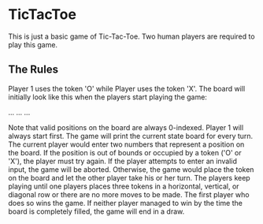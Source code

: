 # TicTacToe

This is just a basic game of Tic-Tac-Toe. Two human players are required to play this game. 

## The Rules

Player 1 uses the token 'O' while Player uses the token 'X'. The board will initially look like this when the players start playing the game:

...
...
...

Note that valid positions on the board are always 0-indexed. Player 1 will always start first. The game will print the current state board for every turn. The current player would enter two numbers that represent a position on the board. If the position is out of bounds or occupied by a token ('O' or 'X'), the player must try again. If the player attempts to enter an invalid input, the game will be aborted. Otherwise, the game would place the token on the board and let the other player take his or her turn. The players keep playing until one players places three tokens in a horizontal, vertical, or diagonal row or there are no more moves to be made. The first player who does so wins the game. If neither player managed to win by the time the board is completely filled, the game will end in a draw. 
